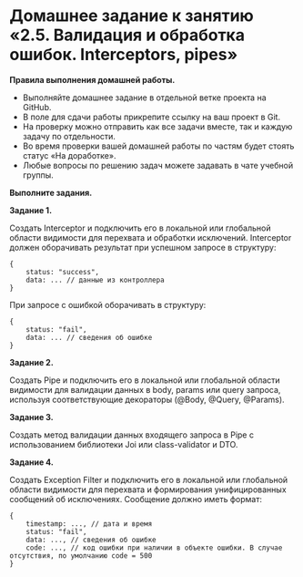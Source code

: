 # Домашнее задание к занятию «2.5. Валидация и обработка ошибок. Interceptors, pipes»

**Правила выполнения домашней работы.**

- Выполняйте домашнее задание в отдельной ветке проекта на GitHub.
- В поле для сдачи работы прикрепите ссылку на ваш проект в Git.
- На проверку можно отправить как все задачи вместе, так и каждую задачу по отдельности.
- Во время проверки вашей домашней работы по частям будет стоять статус «На доработке».
- Любые вопросы по решению задач можете задавать в чате учебной группы.

**Выполните задания.**

**Задание 1.**

Создать Interceptor и подключить его в локальной или глобальной области видимости для перехвата и обработки исключений.
Interceptor должен оборачивать результат при успешном запросе в структуру:

```
{
    status: "success",
    data: ... // данные из контроллера
}
```

При запросе с ошибкой оборачивать в структуру:

```
{
    status: "fail",
    data: ... // сведения об ошибке
}
```

**Задание 2.**

Создать Pipe и подключить его в локальной или глобальной области видимости для валидации данных в body, params или query запроса, используя соответствующие декораторы (@Body, @Query, @Params).

**Задание 3.**

Создать метод валидации данных входящего запроса в Pipe с использованием библиотеки Joi или class-validator и DTO.

**Задание 4.**

Создать Exception Filter и подключить его в локальной или глобальной области видимости для перехвата и формирования унифицированных сообщений об исключениях.
Сообщение должно иметь формат:

```
{
    timestamp: ..., // дата и время
    status: "fail",
    data: ..., // сведения об ошибке
    code: ..., // код ошибки при наличии в объекте ошибки. В случае отсутствия, по умолчанию code = 500
}
```
